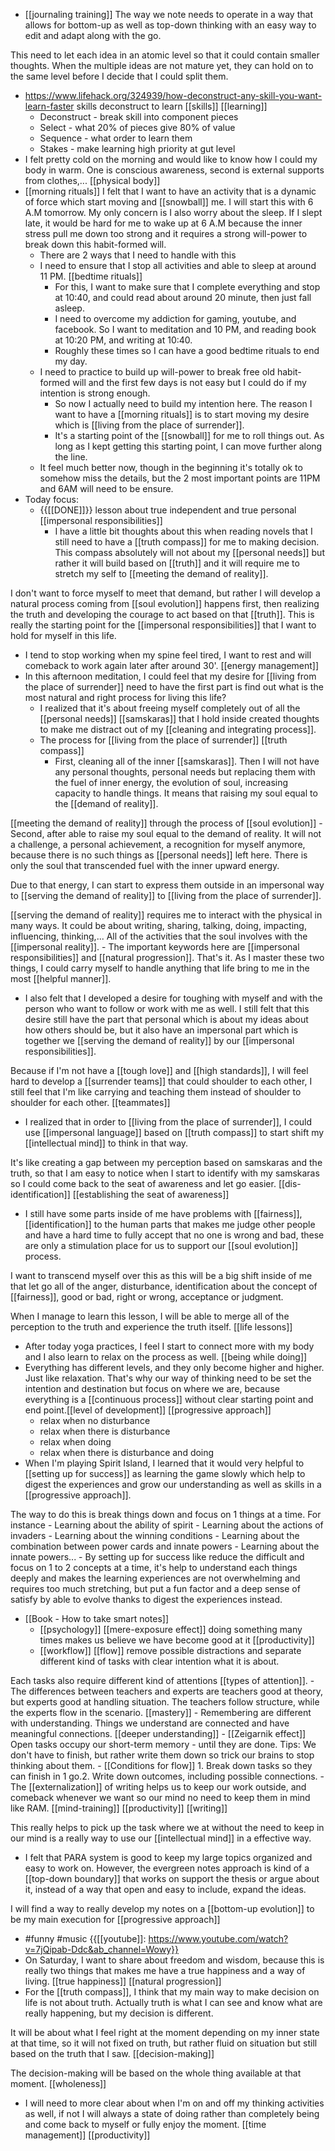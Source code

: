 - [[journaling training]] The way we note needs to operate in a way that allows for bottom-up as well as top-down thinking with an easy way to edit and adapt along with the go.

This need to let each idea in an atomic level so that it could contain smaller thoughts. When the multiple ideas are not mature yet, they can hold on to the same level before I decide that I could split them.
- https://www.lifehack.org/324939/how-deconstruct-any-skill-you-want-learn-faster skills deconstruct to learn [[skills]] [[learning]]
    - Deconstruct - break skill into component pieces
    - Select - what 20% of pieces give 80% of value
    - Sequence - what order to learn them
    - Stakes - make learning high priority at gut level
- I felt pretty cold on the morning and would like to know how I could my body in warm. One is conscious awareness, second is external supports from clothes,... [[physical body]]
- [[morning rituals]] I felt that I want to have an activity that is a dynamic of force which start moving and [[snowball]] me. I will start this with 6 A.M tomorrow. My only concern is I also worry about the sleep. If I slept late, it would be hard for me to wake up at 6 A.M because the inner stress pull me down too strong and it requires a strong will-power to break down this habit-formed will.
    - There are 2 ways that I need to handle with this
    - I need to ensure that I stop all activities and able to sleep at around 11 PM. [[bedtime rituals]]
        - For this, I want to make sure that I complete everything and stop at 10:40, and could read about around 20 minute, then just fall asleep.
        - I need to overcome my addiction for gaming, youtube, and facebook. So I want to meditation and 10 PM, and reading book at 10:20 PM, and writing at 10:40.
        - Roughly these times so I can have a good bedtime rituals to end my day.
    - I need to practice to build up will-power to break free old habit-formed will and the first few days is not easy but I could do if my intention is strong enough.
        - So now I actually need to build my intention here. The reason I want to have a [[morning rituals]] is to start moving my desire which is [[living from the place of surrender]].
        - It's a starting point of the [[snowball]] for me to roll things out. As long as I kept getting this starting point, I can move further along the line.
    - It feel much better now, though in the beginning it's totally ok to somehow miss the details, but the 2 most important points are 11PM and 6AM will need to be ensure.
- Today focus:
    - {{[[DONE]]}} lesson about true independent and true personal [[impersonal responsibilities]]
        - I have a little bit thoughts about this when reading novels that I still need to have a [[truth compass]] for me to making decision. This compass absolutely will not about my [[personal needs]] but rather it will build based on [[truth]] and it will require me to stretch my self to [[meeting the demand of reality]]. 

I don't want to force myself to meet that demand, but rather I will develop a natural process coming from [[soul evolution]] happens first, then realizing the truth and developing the courage to act based on that [[truth]]. This is really the starting point for the [[impersonal responsibilities]] that I want to hold for myself in this life.
- I tend to stop working when my spine feel tired, I want to rest and will comeback to work again later after around 30'. [[energy management]]
- In this afternoon meditation, I could feel that my desire for [[living from the place of surrender]] need to have the first part is find out what is the most natural and right process for living this life?
    - I realized that it's about freeing myself completely out of all the [[personal needs]] [[samskaras]] that I hold inside created thoughts to make me distract out of my [[cleaning and integrating process]]. 
    - The process for [[living from the place of surrender]] [[truth compass]]
        - First, cleaning all of the inner [[samskaras]]. Then I will not have any personal thoughts, personal needs but replacing them with the fuel of inner energy, the evolution of soul, increasing capacity to handle things. It means that raising my soul equal to the [[demand of reality]]. 

[[meeting the demand of reality]] through the process of [[soul evolution]]
        - Second, after able to raise my soul equal to the demand of reality. It will not a challenge, a personal achievement, a recognition for myself anymore, because there is no such things as [[personal needs]] left here. There is only the soul that transcended fuel with the inner upward energy.

Due to that energy, I can start to express them outside in an impersonal way to [[serving the demand of reality]] to [[living from the place of surrender]].

[[serving the demand of reality]] requires me to interact with the physical in many ways. It could be about writing, sharing, talking, doing, impacting, influencing, thinking,... All of the activities that the soul involves with the [[impersonal reality]].
        - The important keywords here are [[impersonal responsibilities]] and [[natural progression]]. That's it. As I master these two things, I could carry myself to handle anything that life bring to me in the most [[helpful manner]].
- I also felt that I developed a desire for toughing with myself and with the person who want to follow or work with me as well. I still felt that this desire still have the part that personal which is about my ideas about how others should  be, but it also have an impersonal part which is together we [[serving the demand of reality]] by our [[impersonal responsibilities]]. 

Because if I'm not have a [[tough love]] and [[high standards]], I will feel hard to develop a [[surrender teams]] that could shoulder to each other, I still feel that I'm like carrying and teaching them instead of shoulder to shoulder for each other. [[teammates]]
- I realized that in order to [[living from the place of surrender]], I could use [[impersonal language]] based on [[truth compass]] to start shift my [[intellectual mind]] to think in that way. 

It's like creating a gap between my perception based on samskaras and the truth, so that I am easy to notice when I start to identify with my samskaras so I could come back to the seat of awareness and let go easier. [[dis-identification]] [[establishing the seat of awareness]]
- I still have some parts inside of me have problems with [[fairness]], [[identification]] to the human parts that makes me judge other people and have a hard time to fully accept that no one is wrong and bad, these are only a stimulation place for us to support our [[soul evolution]] process.

I want to transcend myself over this as this will be a big shift inside of me that let go all of the anger, disturbance, identification about the concept of [[fairness]], good or bad, right or wrong, acceptance or judgment. 

When I manage to learn this lesson, I will be able to merge all of the perception to the truth and experience the truth itself. [[life lessons]]
- After today yoga practices, I feel I start to connect more with my body and I also learn to relax on the process as well. [[being while doing]]
- Everything has different levels, and they only become higher and higher. Just like relaxation. That's why our way of thinking need to be set the intention and destination but focus on where we are, because everything is a [[continuous process]] without clear starting point and end point.[[level of development]] [[progressive approach]]
    - relax when no disturbance
    - relax when there is disturbance
    - relax when doing
    - relax when there is disturbance and doing
- When I'm playing Spirit Island, I learned that it would very helpful to [[setting up for success]] as learning the game slowly which help to digest the experiences and grow our understanding as well as skills in a [[progressive approach]]. 

The way to do this is break things down and focus on 1 things at a time. For instance
    - Learning about the ability of spirit
    - Learning about the actions of invaders
    - Learning about the winning conditions
    - Learning about the combination between power cards and innate powers
    - Learning about the innate powers...
    - By setting up for success like reduce the difficult and focus on 1 to 2 concepts at a time, it's help to understand each things deeply and makes the learning experiences are not overwhelming and requires too much stretching, but put a fun factor and a deep sense of satisfy by able to evolve thanks to digest the experiences instead. 
- [[Book - How to take smart notes]]
    - [[psychology]] [[mere-exposure effect]] doing something many times makes us believe we have become good at it [[productivity]]
    - [[workflow]] [[flow]] remove possible distractions and separate different kind of tasks with clear intention what it is about.

Each tasks also require different kind of attentions [[types of attention]]. 
    - The differences between teachers and experts are teachers good at theory, but experts good at handling situation. The teachers follow structure, while the experts flow in the scenario. [[mastery]] 
    - Remembering are different with understanding. Things we understand are connected and have meaningful connections. [[deeper understanding]]
    - [[Zeigarnik effect]] Open tasks occupy our short-term memory - until they are done. Tips: We don't have to finish, but rather write them down so trick our brains to stop thinking about them.
    - [[Conditions for flow]] 1. Break down tasks so they can finish in 1 go.2. Write down outcomes, including possible connections.
    - The [[externalization]] of writing helps us to keep our work outside, and comeback whenever we want so our mind no need to keep them in mind like RAM. [[mind-training]] [[productivity]] [[writing]]

This really helps to pick up the task where we at without the need to keep in our mind is a really way to use our [[intellectual mind]] in a effective way.
- I felt that PARA system is good to keep my large topics organized and easy to work on. However, the evergreen notes approach is kind of a [[top-down boundary]] that works on support the thesis or argue about it, instead of a way that open and easy to include, expand the ideas. 

I will find a way to really develop my notes on a [[bottom-up evolution]] to be my main execution for [[progressive approach]]
- #funny #music {{[[youtube]]: https://www.youtube.com/watch?v=7jQipab-Ddc&ab_channel=Wowy}}
- On Saturday, I want to share about freedom and wisdom, because this is really two things that makes me have a true happiness and a way of living. [[true happiness]] [[natural progression]]
- For the [[truth compass]], I think that my main way to make decision on life is not about truth. Actually truth is what I can see and know what are really happening, but my decision is different. 

It will be about what I feel right at the moment depending on my inner state at that time, so it will not fixed on truth, but rather fluid on situation but still based on the truth that I saw. [[decision-making]] 

The decision-making will be based on the whole thing available at that moment. [[wholeness]] 
- I will need to more clear about when I'm on and off my thinking activities as well, if not I will always a state of doing rather than completely being and come back to myself or fully enjoy the moment. [[time management]] [[productivity]] 
